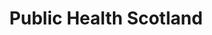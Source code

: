 ---
schema: default
title: Public Health Scotland
description: >-
  Scotland’s lead national agency for improving and protecting the health and
  wellbeing of all of Scotland’s people.
logo: 'https://upload.wikimedia.org/wikipedia/en/e/e8/Public_Health_Scotland_logo.jpg'
type:
  - Executive agency
portal_url: 'https://www.opendata.nhs.scot/'
org_url: 'https://publichealthscotland.scot/'
twitter_handle: P_H_S_Official
gss_code: ''
wikidata_org_qid: Q89284077
wikidata_portal_qid: ''
wdtk_id: public_health_scotland
---